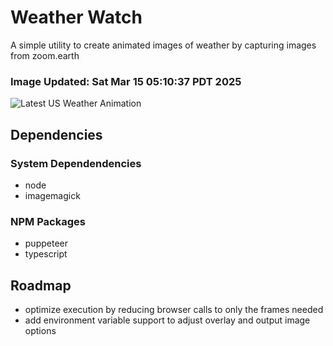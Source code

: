 # Weather Watch

A simple utility to create animated images of weather by capturing images from zoom.earth

### Image Updated: Sat Mar 15 05:10:37 PDT 2025

![Latest US Weather Animation](animations/2025-03-15.webp)

## Dependencies
### System Dependendencies
* node
* imagemagick
### NPM Packages
* puppeteer
* typescript

## Roadmap
* optimize execution by reducing browser calls to only the frames needed
* add environment variable support to adjust overlay and output image options
